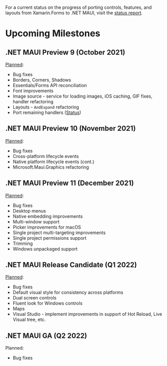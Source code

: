 For a current status on the progress of porting controls, features, and layouts from Xamarin.Forms to .NET MAUI, visit the [status report](https://github.com/dotnet/maui/wiki/status).

# Upcoming Milestones

## **.NET MAUI Preview 9 (October 2021)**

[Planned](https://github.com/dotnet/maui/projects/11#column-15416416):
* Bug fixes
* Borders, Corners, Shadows
* Essentials/Forms API reconciliation
* Font improvements
* Image source - service for loading images, iOS caching, GIF fixes, handler refactoring
* Layouts - `AndExpand` refactoring
* Port remaining handlers ([Status](https://github.com/dotnet/maui/wiki/Status))

## **.NET MAUI Preview 10 (November 2021)**

[Planned](https://github.com/dotnet/maui/projects/11#column-15875849):
* Bug fixes
* Cross-platform lifecycle events
* Native platform lifecycle events (cont.)
* Microsoft.Maui.Graphics refactoring

## **.NET MAUI Preview 11 (December 2021)**

[Planned](https://github.com/dotnet/maui/projects/11#column-15430515):
* Bug fixes
* Desktop menus
* Native embedding improvements
* Multi-window support
* Picker improvements for macOS
* Single project multi-targeting improvements
* Single project permissions support
* Trimming
* Windows unpackaged support

## **.NET MAUI Release Candidate (Q1 2022)**

[Planned](https://github.com/dotnet/maui/projects/11#column-15875964):
* Bug fixes
* Default visual style for consistency across platforms
* Dual screen controls
* Fluent look for Windows controls
* Maps
* Visual Studio - implement improvements in support of Hot Reload, Live Visual tree, etc.
 

## **.NET MAUI GA (Q2 2022)**

Planned:
* Bug fixes